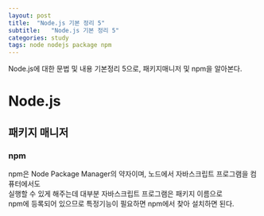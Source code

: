 ```yaml
---
layout: post
title:  "Node.js 기본 정리 5"
subtitle:   "Node.js 기본 정리 5"
categories: study
tags: node nodejs package npm
---
```


Node.js에 대한 문법 및 내용 기본정리 5으로, 패키지매니저 및 npm을 알아본다.

# Node.js

## 패키지 매니저

### npm

npm은 Node Package Manager의 약자이며, 노드에서 자바스크립트 프로그램을 컴퓨터에서도  
실행할 수 있게 해주는데 대부분 자바스크립트 프로그램은 패키지 이름으로  
npm에 등록되어 있으므로 특정기능이 필요하면 npm에서 찾아 설치하면 된다.  

